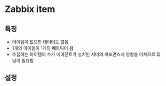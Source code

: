 # Zabbix item

## 특징

- 아이템이 없으면 데이터도 없음
- 1개의 아이템이 1개의 메트릭이 됨
- 수집하는 아이템의 수가 에이전트가 설치된 서버의 퍼포먼스에 영향을 미치므로 튜닝이 필요함

## 설정
